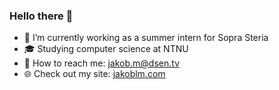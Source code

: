 ### Hello there 👋

- 💸 I’m currently working as a summer intern for Sopra Steria
- 🎓 Studying computer science at NTNU
- 📧 How to reach me: jakob.m@dsen.tv
- 🌐 Check out my site: <a href="https://jakoblm.com">jakoblm.com</a>
